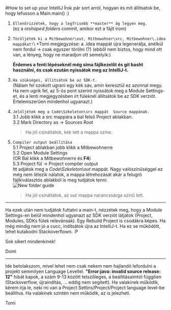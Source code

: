 #How to set up your IntelliJ
Írok pár sort arról, hogyan és mit állítsatok be, hogy lefusson a Main.main() :) 
1. `Ellenőrizzétek, hogy a legfrisebb **master** ág legyen meg.` \
    (ez a _reshaped folders_ commit, amikor ezt a fájlt írom)
    
2. `Töröljétek ki a Mitbewohner\out, Mitbewohner\src, Mitbewohner\.idea mappákat!`\ *Tomi megjegyzése: a .idea mappát újra legenerálja,
                                                                                     anélkül nem fordul -> csak egyszer törölni (?)
    (ebből nem biztos, hogy mind ott van, a lényeg, hogy ne maradjon ott semelyik:) 

    **Érdemes a fenti lépéseknél még sima fájlkezelőt és git basht használni, és csak 
    ezután nyissátok meg az IntelliJ-t.**  

3.  `Ha szükséges, állítsátok be az SDK-t.`\
    (Nálam fel szokott ugrani egy kék sáv, amin keresztül ez azonnal megy.
    Ha nem ugrik fel, az 5-ös pont szerint nyissátok meg a Module Settings-et, 
    és a lenti megjegyzésben írt füleknél állítsátok be az SDK verziót. 
    Értelemszerűen mindenhol ugyanazt.)
    
4. `Jelöljétek meg a Code\Szkeleton\src mappát  Source mappának.`\
    3.1 Jobb klikk a src mappára a bal felső Project ablakban.\
    3.2 Mark Directory as -> Sources Root
    
    >Ha jól csináltátok, kék lett a mappa színe.

5. `Compiler output beállítása`\
    5.1 Project ablakban jobb klikk a Mitbewohnerre\
   5.2 Open Module Settings\
   (OR Bal klikk a Mitbewohnerre és **F4**)\
   5.3 Project fül -> Project compiler output\
   Itt adjátok meg a *Code\Szkeleton\out* mappát. Nagy valószínűséggel ez 
   még nem létezik nálatok, a mappa létrehozását akár a felugró fájlkiválasztós 
   ablakból is meg tudjátok tenni.\
   ![New folder guide](https://i.imgur.com/TtFA4PX.png)
   
   >Ha jól csináltátok, az out mappa narancssárga színű lett.
   
---------------------------
Ha ezek után nem tudjátok futtatni a main-t, nézzétek meg, hogy a Module Settings-en 
belül mindenhol ugyanazt az SDK verziót látjátok (Project, Modules, SDKs fülek relevánsak).
Egy Rebuild Project is csodákra képes. Ha még mindig nem jó a cucc, indítsátok újra az IntelliJ-t. 
Ha ez se működött, lehet kutakodni Stackoverflown. :P 

Sok sikert mindenkinek! 

Domi

---------------------------
Ide betolakszom, mivel lehet nem csak nekem nem hajlandó lefordulni a projekt semmilyen Language Levellel.
**"Error:java: invalid source release: 12"** hibát kapok, a szám 9-13 között tetszőleges, a beállításaimtól függően
(Stackoverflow, újraindítás, ... eddig nem segített).
Ha valakinek működik, kérem írja le, neki mi van a Project Settins/Project/Project language level-be beállítva.
Ha valakinek szintén nem működik, az is jelezheti.

Tomi


   
   
